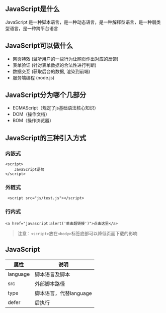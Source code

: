 ## JavaScript是什么
JavaScript 是一种脚本语言，是一种动态语言，是一种解释型语言，是一种弱类型语言，是一种跨平台语言

## JavaScript可以做什么

- 网页特效 (监听用户的一些行为让网页作出对应的反馈) 
- 表单验证 (针对表单数据的合法性进行判断)
- 数据交互 (获取后台的数据, 渲染到前端) 
- 服务端编程 (node.js)

## JavaScript分为哪个几部分

- ECMAScript（规定了js基础语法核心知识）
- DOM（操作文档）
- BOM（操作浏览器）

## JavaScript的三种引入方式

### 内嵌式

```
<script>
	JavaScript语句
</script>
```

### 外链式

` <script src="js/test.js"></script>`

### 行内式

`<a href="javascript:alert('单击超链接')">点击这里</a>`

> 注意：`<script>`放在`<body>`标签底部可以降低页面下载的影响

## JavaScript
|    属性      |  说明                       |
| -------- | ---------------------- |
| language | 脚本语言及脚本         |
| src      | 外部脚本路径           |
| type     | 脚本语言，代替language |
| defer    | 后执行                 |